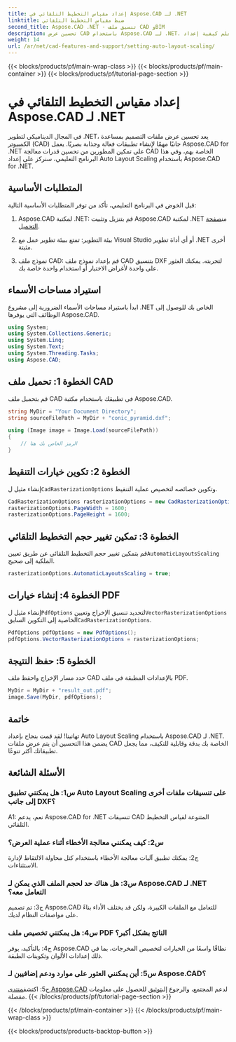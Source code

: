 ```yaml
---
title: إعداد مقياس التخطيط التلقائي في Aspose.CAD لـ .NET
linktitle: ضبط مقياس التخطيط التلقائي
second_title: Aspose.CAD .NET - تنسيق ملف CAD وBIM
description: تحسين عرض CAD باستخدام Aspose.CAD لـ .NET. تعلم كيفية إعداد Auto Layout Scaling لعرض الملفات بشكل دقيق وقابل للتكيف.
weight: 14
url: /ar/net/cad-features-and-support/setting-auto-layout-scaling/
---
```


{{< blocks/products/pf/main-wrap-class >}}
{{< blocks/products/pf/main-container >}}
{{< blocks/products/pf/tutorial-page-section >}}

# إعداد مقياس التخطيط التلقائي في Aspose.CAD لـ .NET

في المجال الديناميكي لتطوير .NET، يعد تحسين عرض ملفات التصميم بمساعدة الكمبيوتر (CAD) جانبًا مهمًا لإنشاء تطبيقات فعالة وجذابة بصريًا. يعمل Aspose.CAD for .NET على تمكين المطورين من تحسين قدرات معالجة CAD الخاصة بهم، وفي هذا البرنامج التعليمي، سنركز على إعداد Auto Layout Scaling باستخدام Aspose.CAD for .NET.

## المتطلبات الأساسية

قبل الخوض في البرنامج التعليمي، تأكد من توفر المتطلبات الأساسية التالية:

1.  Aspose.CAD لمكتبة .NET: قم بتنزيل وتثبيت Aspose.CAD لمكتبة .NET من[صفحة التحميل](https://releases.aspose.com/cad/net/).

2. بيئة التطوير: تمتع ببيئة تطوير عمل مع Visual Studio أو أي أداة تطوير .NET أخرى مثبتة.

3. نموذج ملف CAD: قم بإعداد نموذج ملف CAD بتنسيق DXF لتجربته. يمكنك العثور على واحدة لأغراض الاختبار أو استخدام واحدة خاصة بك.

## استيراد مساحات الأسماء

ابدأ باستيراد مساحات الأسماء الضرورية إلى مشروع .NET الخاص بك للوصول إلى الوظائف التي يوفرها Aspose.CAD.

```csharp
using System;
using System.Collections.Generic;
using System.Linq;
using System.Text;
using System.Threading.Tasks;
using Aspose.CAD;
```

## الخطوة 1: تحميل ملف CAD

قم بتحميل ملف CAD في تطبيقك باستخدام مكتبة Aspose.CAD.

```csharp
string MyDir = "Your Document Directory";
string sourceFilePath = MyDir + "conic_pyramid.dxf";

using (Image image = Image.Load(sourceFilePath))
{
    // الرمز الخاص بك هنا
}
```

## الخطوة 2: تكوين خيارات التنقيط

 إنشاء مثيل ل`CadRasterizationOptions` وتكوين خصائصه لتخصيص عملية التنقيط.

```csharp
CadRasterizationOptions rasterizationOptions = new CadRasterizationOptions();
rasterizationOptions.PageWidth = 1600;
rasterizationOptions.PageHeight = 1600;
```

## الخطوة 3: تمكين تغيير حجم التخطيط التلقائي

 قم بتمكين تغيير حجم التخطيط التلقائي عن طريق تعيين`AutomaticLayoutsScaling` الملكية إلى صحيح.

```csharp
rasterizationOptions.AutomaticLayoutsScaling = true;
```

## الخطوة 4: إنشاء خيارات PDF

 إنشاء مثيل ل`PdfOptions` لتحديد تنسيق الإخراج وتعيين`VectorRasterizationOptions` الخاصية إلى التكوين السابق`CadRasterizationOptions`.

```csharp
PdfOptions pdfOptions = new PdfOptions();
pdfOptions.VectorRasterizationOptions = rasterizationOptions;
```

## الخطوة 5: حفظ النتيجة

حدد مسار الإخراج واحفظ ملف CAD بالإعدادات المطبقة في ملف PDF.

```csharp
MyDir = MyDir + "result_out.pdf";
image.Save(MyDir, pdfOptions);
```

## خاتمة

تهانينا! لقد قمت بنجاح بإعداد Auto Layout Scaling باستخدام Aspose.CAD لـ .NET. يضمن هذا التحسين أن يتم عرض ملفات CAD الخاصة بك بدقة وقابلية للتكيف، مما يجعل تطبيقاتك أكثر تنوعًا.

## الأسئلة الشائعة

### س1: هل يمكنني تطبيق Auto Layout Scaling على تنسيقات ملفات أخرى إلى جانب DXF؟

A1: نعم، يدعم Aspose.CAD for .NET تنسيقات CAD المتنوعة لقياس التخطيط التلقائي.

### س2: كيف يمكنني معالجة الأخطاء أثناء عملية العرض؟

ج2: يمكنك تطبيق آليات معالجة الأخطاء باستخدام كتل محاولة الالتقاط لإدارة الاستثناءات.

### س3: هل هناك حد لحجم الملف الذي يمكن لـ Aspose.CAD لـ .NET التعامل معه؟

ج3: تم تصميم Aspose.CAD للتعامل مع الملفات الكبيرة، ولكن قد يختلف الأداء بناءً على مواصفات النظام لديك.

### س4: هل يمكنني تخصيص ملف PDF الناتج بشكل أكبر؟

ج4: بالتأكيد، يوفر Aspose.CAD نطاقًا واسعًا من الخيارات لتخصيص المخرجات، بما في ذلك إعدادات الألوان وتكوينات الطبقة.

### س5: أين يمكنني العثور على موارد ودعم إضافيين لـ Aspose.CAD؟

 ج5: اكتشف[منتدى Aspose.CAD](https://forum.aspose.com/c/cad/19) لدعم المجتمع، والرجوع إلى[توثيق](https://reference.aspose.com/cad/net/) للحصول على معلومات مفصلة.
{{< /blocks/products/pf/tutorial-page-section >}}

{{< /blocks/products/pf/main-container >}}
{{< /blocks/products/pf/main-wrap-class >}}

{{< blocks/products/products-backtop-button >}}
